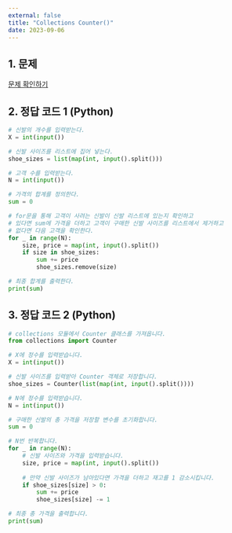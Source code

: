 ```yaml
---
external: false
title: "Collections Counter()"
date: 2023-09-06
---
```


## 1. 문제

[문제 확인하기](https://www.hackerrank.com/challenges/collections-counter/problem?isFullScreen=true)

## 2. 정답 코드 1 (Python)

```python
# 신발의 개수를 입력받는다.
X = int(input())

# 신발 사이즈를 리스트에 집어 넣는다.
shoe_sizes = list(map(int, input().split()))

# 고객 수를 입력받는다.
N = int(input())

# 가격의 합계를 정의한다.
sum = 0

# for문을 통해 고객이 사려는 신발이 신발 리스트에 있는지 확인하고
# 있다면 sum에 가격을 더하고 고객이 구매한 신발 사이즈를 리스트에서 제거하고
# 없다면 다음 고객을 확인한다.
for _ in range(N):
    size, price = map(int, input().split())
    if size in shoe_sizes:
        sum += price
        shoe_sizes.remove(size)

# 최종 합계를 출력한다.
print(sum)
```

## 3. 정답 코드 2 (Python)

```python
# collections 모듈에서 Counter 클래스를 가져옵니다.
from collections import Counter

# X에 정수를 입력받습니다.
X = int(input())

# 신발 사이즈를 입력받아 Counter 객체로 저장합니다.
shoe_sizes = Counter(list(map(int, input().split())))

# N에 정수를 입력받습니다.
N = int(input())

# 구매한 신발의 총 가격을 저장할 변수를 초기화합니다.
sum = 0

# N번 반복합니다.
for _ in range(N):
    # 신발 사이즈와 가격을 입력받습니다.
    size, price = map(int, input().split())
    
    # 만약 신발 사이즈가 남아있다면 가격을 더하고 재고를 1 감소시킵니다.
    if shoe_sizes[size] > 0:
        sum += price
        shoe_sizes[size] -= 1

# 최종 총 가격을 출력합니다.
print(sum)
```
